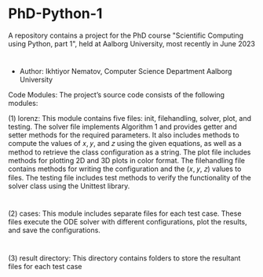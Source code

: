 # PhD-Python-1
A repository contains a project for the PhD
course "Scientific Computing using Python, part 1", held 
at Aalborg University, most recently in June 2023

#  
- Author: Ikhtiyor Nematov, Computer Science Department Aalborg University

Code Modules: The project’s source code consists of the following modules:

(1) lorenz: This module contains five files: init, filehandling, solver, plot, and testing. The solver file
implements Algorithm 1 and provides getter and setter methods for the required parameters.
It also includes methods to compute the values of 𝑥, 𝑦, and 𝑧 using the given equations, as well
as a method to retrieve the class configuration as a string. The plot file includes methods for
plotting 2D and 3D plots in color format. The filehandling file contains methods for writing
the configuration and the (𝑥, 𝑦, 𝑧) values to files. The testing file includes test methods to
verify the functionality of the solver class using the Unittest library.
#
(2) cases: This module includes separate files for each test case. These files execute the ODE
solver with different configurations, plot the results, and save the configurations.
#
(3) result directory: This directory contains folders to store the resultant files for each test case
